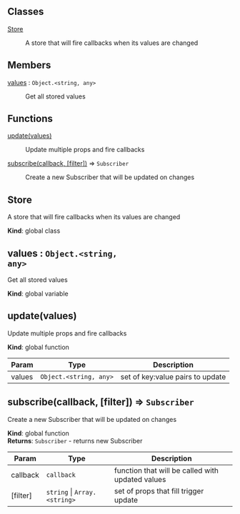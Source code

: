 ## Classes

<dl>
<dt><a href="#Store">Store</a></dt>
<dd><p>A store that will fire callbacks when its values are changed</p>
</dd>
</dl>

## Members

<dl>
<dt><a href="#values">values</a> : <code>Object.&lt;string, any&gt;</code></dt>
<dd><p>Get all stored values</p>
</dd>
</dl>

## Functions

<dl>
<dt><a href="#update">update(values)</a></dt>
<dd><p>Update multiple props and fire callbacks</p>
</dd>
<dt><a href="#subscribe">subscribe(callback, [filter])</a> ⇒ <code>Subscriber</code></dt>
<dd><p>Create a new Subscriber that will be updated on changes</p>
</dd>
</dl>

<a name="Store"></a>

## Store
A store that will fire callbacks when its values are changed

**Kind**: global class  
<a name="values"></a>

## values : <code>Object.&lt;string, any&gt;</code>
Get all stored values

**Kind**: global variable  
<a name="update"></a>

## update(values)
Update multiple props and fire callbacks

**Kind**: global function  

| Param | Type | Description |
| --- | --- | --- |
| values | <code>Object.&lt;string, any&gt;</code> | set of key:value pairs to update |

<a name="subscribe"></a>

## subscribe(callback, [filter]) ⇒ <code>Subscriber</code>
Create a new Subscriber that will be updated on changes

**Kind**: global function  
**Returns**: <code>Subscriber</code> - returns new Subscriber  

| Param | Type | Description |
| --- | --- | --- |
| callback | <code>callback</code> | function that will be called with updated values |
| [filter] | <code>string</code> \| <code>Array.&lt;string&gt;</code> | set of props that fill trigger update |

